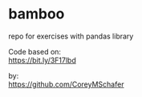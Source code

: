 # bamboo
repo for exercises with pandas library  

Code based on:  
https://bit.ly/3F17lbd

by:  
https://github.com/CoreyMSchafer
